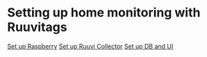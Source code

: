 # Setting up home monitoring with Ruuvitags

[Set up Raspberry](step1.md)
[Set up Ruuvi Collector](step2.md)
[Set up DB and UI](step3.md)
